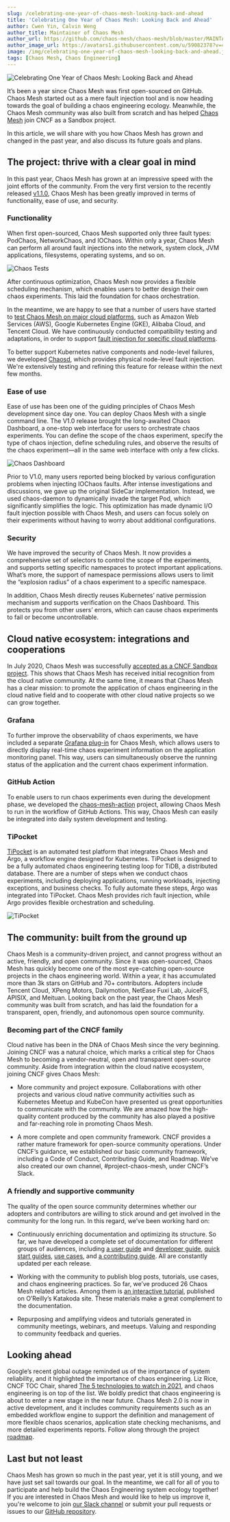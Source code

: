 ```yaml
---
slug: /celebrating-one-year-of-chaos-mesh-looking-back-and-ahead
title: 'Celebrating One Year of Chaos Mesh: Looking Back and Ahead'
author: Cwen Yin, Calvin Weng
author_title: Maintainer of Chaos Mesh
author_url: https://github.com/chaos-mesh/chaos-mesh/blob/master/MAINTAINERS.md
author_image_url: https://avatars1.githubusercontent.com/u/59082378?v=4
image: /img/celebrating-one-year-of-chaos-mesh-looking-back-and-ahead.jpg
tags: [Chaos Mesh, Chaos Engineering]
---
```


![Celebrating One Year of Chaos Mesh: Looking Back and Ahead](/img/celebrating-one-year-of-chaos-mesh-looking-back-and-ahead.jpg)

It’s been a year since Chaos Mesh was first open-sourced on GitHub. Chaos Mesh started out as a mere fault injection tool and is now heading towards the goal of building a chaos engineering ecology. Meanwhile, the Chaos Mesh community was also built from scratch and has helped [Chaos Mesh](https://github.com/chaos-mesh/chaos-mesh) join CNCF as a Sandbox project.

<!--truncate-->

In this article, we will share with you how Chaos Mesh has grown and changed in the past year, and also discuss its future goals and plans.

## The project: thrive with a clear goal in mind

In this past year, Chaos Mesh has grown at an impressive speed with the joint efforts of the community. From the very first version to the recently released [v1.1.0](https://github.com/chaos-mesh/chaos-mesh/releases/tag/v1.1.0), Chaos Mesh has been greatly improved in terms of functionality, ease of use, and security.

### Functionality

When first open-sourced, Chaos Mesh supported only three fault types: PodChaos, NetworkChaos, and IOChaos. Within only a year,  Chaos Mesh can perform all around fault injections into the network, system clock, JVM applications, filesystems, operating systems, and so on.

![Chaos Tests](/img/chaos-tests.png)

After continuous optimization, Chaos Mesh now provides a flexible scheduling mechanism, which enables users to better design their own chaos experiments. This laid the foundation for chaos orchestration.

In the meantime, we are happy to see that a number of users have started to [test Chaos Mesh on major cloud platforms](https://github.com/chaos-mesh/chaos-mesh/issues/1182), such as Amazon Web Services (AWS), Google Kubernetes Engine (GKE), Alibaba Cloud, and Tencent Cloud.  We have continuously conducted compatibility testing and adaptations, in order to support [fault injection for specific cloud platforms](https://github.com/chaos-mesh/chaos-mesh/pull/1330).

To better support Kubernetes native components and node-level failures, we developed [Chaosd](https://github.com/chaos-mesh/chaosd), which provides physical node-level fault injection. We're extensively testing and refining this feature for release within the next few months.

### Ease of use

Ease of use has been one of the guiding principles of Chaos Mesh development since day one.  You can deploy Chaos Mesh with a single command line. The V1.0 release brought the long-awaited Chaos Dashboard, a one-stop web interface for users to orchestrate chaos experiments. You can define the scope of the chaos experiment, specify the type of chaos injection, define scheduling rules, and observe the results of the chaos experiment—all in the same web interface with only a few clicks.

![Chaos Dashboard](/img/chaos-dashboard1.png)

Prior to V1.0, many users reported being blocked by various configuration problems when injecting IOChaos faults. After intense investigations and discussions, we gave up the original SideCar implementation. Instead, we used chaos-daemon to dynamically invade the target Pod, which significantly simplifies the logic. This optimization has made dynamic I/O fault injection possible with Chaos Mesh, and users can focus solely on their experiments without having to worry about additional configurations.

### Security

We have improved the security of Chaos Mesh. It now provides a comprehensive set of selectors to control the scope of the experiments, and supports setting specific namespaces to protect important applications. What’s more, the support  of namespace permissions allows users to limit the “explosion radius” of a chaos experiment to  a specific namespace.

In addition, Chaos Mesh directly reuses Kubernetes’ native permission mechanism and supports verification on the Chaos Dashboard. This protects you from other users’ errors, which can cause chaos experiments to fail or become uncontrollable.

## Cloud native ecosystem: integrations and cooperations

In July 2020, Chaos Mesh was successfully [accepted as a CNCF Sandbox project](https://chaos-mesh.org/blog/chaos-mesh-join-cncf-sandbox-project). This shows that Chaos Mesh has received initial recognition from the cloud native community. At the same time, it means that Chaos Mesh has a clear mission: to promote the application of chaos engineering in the cloud native field and to cooperate with other cloud native projects so we can grow together.

### Grafana

To further improve the observability of chaos experiments, we have included a separate [Grafana plug-in](https://github.com/chaos-mesh/chaos-mesh-datasource) for Chaos Mesh, which allows users to directly display real-time chaos experiment information on the application monitoring panel. This way, users can simultaneously observe the running status of the application and the current chaos experiment information.

### GitHub Action

To enable users to run chaos experiments even during the development phase, we developed the [chaos-mesh-action](https://github.com/chaos-mesh/chaos-mesh-action) project, allowing Chaos Mesh to run in the workflow of GitHub Actions. This way, Chaos Mesh can easily be integrated into daily system development and testing.

### TiPocket

[TiPocket](https://github.com/pingcap/tipocket) is an automated test platform that integrates Chaos Mesh and Argo, a workflow engine designed for Kubernetes. TiPocket is designed to be a fully automated chaos engineering testing loop for TiDB, a distributed database. There are a number of steps when we conduct chaos experiments, including deploying applications, running workloads, injecting exceptions, and business checks. To fully automate these steps,  Argo was integrated into TiPocket. Chaos Mesh provides rich fault injection, while Argo provides flexible orchestration and scheduling.

![TiPocket](/img/tipocket.png)

## The community: built from the ground up

Chaos Mesh is a community-driven project, and cannot progress without an active, friendly, and open community. Since it was open-sourced, Chaos Mesh has quickly become one of the most eye-catching open-source projects in the chaos engineering world. Within a year, it has accumulated more than 3k stars on GitHub and 70+ contributors. Adopters include Tencent Cloud, XPeng Motors, Dailymotion, NetEase Fuxi Lab, JuiceFS, APISIX, and Meituan. Looking back on the past year, the Chaos Mesh community was built from scratch, and has laid the foundation for a transparent, open, friendly, and autonomous open source community.

### Becoming part of the CNCF family

Cloud native has been in the DNA of Chaos Mesh since the very beginning. Joining CNCF was a natural choice, which marks a critical step for Chaos Mesh to becoming a vendor-neutral, open and transparent open-source community. Aside from integration within the cloud native ecosystem, joining CNCF gives Chaos Mesh:

- More community and project exposure.
  Collaborations with other projects and various cloud native community activities such as Kubernetes Meetup and KubeCon have presented us great opportunities to communicate with the community. We are amazed how the high-quality content produced by the community has also played a positive and far-reaching role in promoting Chaos Mesh.

- A more complete and open community framework.
  CNCF provides a rather mature framework for open-source community operations. Under CNCF’s  guidance, we established our basic community framework, including a Code of Conduct, Contributing Guide, and Roadmap. We’ve also created our own channel, #project-chaos-mesh, under CNCF’s Slack.

### A friendly and supportive community

The quality of the open source community determines whether our adopters and contributors are willing to stick around and get involved in the community for the long run. In this regard, we’ve been working hard on:

- Continuously enriching documentation and optimizing its structure. So far, we have developed a complete set of documentation for different groups of audiences, including [a user guide](https://chaos-mesh.org/docs/user_guides/installation/) and [developer guide](https://chaos-mesh.org/docs/development_guides/development_overview), [quick start guides](https://chaos-mesh.org/docs/get_started/get_started_on_kind), [use cases](https://chaos-mesh.org/docs/use_cases/multi_data_centers), and [a contributing guide](https://github.com/chaos-mesh/chaos-mesh/blob/master/CONTRIBUTING.md). All are constantly updated per each release.

- Working with the community to publish blog posts,  tutorials, use cases, and chaos engineering practices. So far, we’ve produced 26 Chaos Mesh related articles. Among them is [an interactive tutorial](https://chaos-mesh.org/interactiveTutorial), published on O’Reilly’s Katakoda site. These materials make a great complement to the documentation.

- Repurposing and amplifying videos and tutorials generated in community meetings, webinars, and meetups.
Valuing and responding to community feedback and queries.

## Looking ahead

Google’s recent global outage reminded us of the importance of system reliability, and it highlighted the importance of chaos engineering. Liz Rice, CNCF TOC Chair, shared [The 5 technologies to watch in 2021](https://twitter.com/CloudNativeFdn/status/1329863326428499971), and chaos engineering is on top of the list. We boldly predict that chaos engineering is about to enter a new stage in the near future.
Chaos Mesh 2.0 is now in active development,  and it includes community requirements such as an embedded workflow engine to support the definition and management of more flexible chaos scenarios, application state checking mechanisms, and more detailed experiments reports.  Follow along through the project [roadmap](https://github.com/chaos-mesh/chaos-mesh/blob/master/ROADMAP.md).

## Last but not least

Chaos Mesh has grown so much in the past year, yet it is still young, and we have just set sail towards our goal. In the meantime, we call for all of you to participate and help build the Chaos Engineering system ecology together!
If you are interested in Chaos Mesh and would like to help us improve it, you're welcome to join [our Slack channel](https://cloud-native.slack.com/join/shared_invite/zt-lo88vmyc-9e3jSdUXf3dLP2yKql4A0Q#/) or submit your pull requests or issues to our [GitHub repository](https://github.com/chaos-mesh/chaos-mesh).
